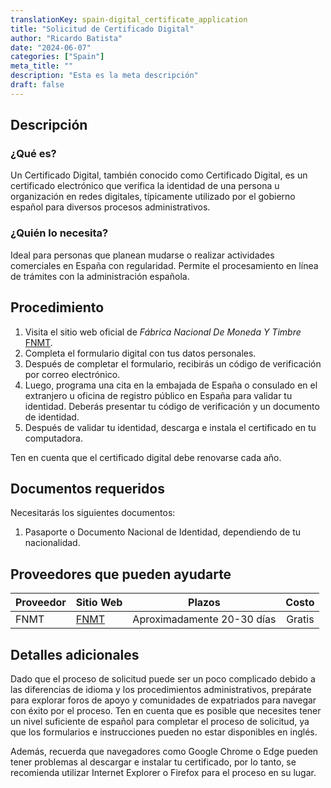 ```yaml
---
translationKey: spain-digital_certificate_application
title: "Solicitud de Certificado Digital"
author: "Ricardo Batista"
date: "2024-06-07"
categories: ["Spain"]
meta_title: ""
description: "Esta es la meta descripción"
draft: false
---
```


## Descripción

### ¿Qué es?
Un Certificado Digital, también conocido como Certificado Digital, es un certificado electrónico que verifica la identidad de una persona u organización en redes digitales, típicamente utilizado por el gobierno español para diversos procesos administrativos.

### ¿Quién lo necesita?
Ideal para personas que planean mudarse o realizar actividades comerciales en España con regularidad. Permite el procesamiento en línea de trámites con la administración española.

## Procedimiento

1. Visita el sitio web oficial de _Fábrica Nacional De Moneda Y Timbre_ [FNMT](https://www.sede.fnmt.gob.es/en/certificados/persona-fisica).
2. Completa el formulario digital con tus datos personales.
3. Después de completar el formulario, recibirás un código de verificación por correo electrónico.
4. Luego, programa una cita en la embajada de España o consulado en el extranjero u oficina de registro público en España para validar tu identidad. Deberás presentar tu código de verificación y un documento de identidad.
5. Después de validar tu identidad, descarga e instala el certificado en tu computadora.

Ten en cuenta que el certificado digital debe renovarse cada año.

## Documentos requeridos

Necesitarás los siguientes documentos:

1. Pasaporte o Documento Nacional de Identidad, dependiendo de tu nacionalidad.

## Proveedores que pueden ayudarte

| Proveedor        |     Sitio Web     |     Plazos    |       Costo      |
| --------------- | --------------- |  :-------------: | :-------------: |
| FNMT      |  [FNMT](https://www.sede.fnmt.gob.es/en/certificados/persona-fisica)   |  Aproximadamente 20-30 días      |        Gratis       |

## Detalles adicionales

Dado que el proceso de solicitud puede ser un poco complicado debido a las diferencias de idioma y los procedimientos administrativos, prepárate para explorar foros de apoyo y comunidades de expatriados para navegar con éxito por el proceso. Ten en cuenta que es posible que necesites tener un nivel suficiente de español para completar el proceso de solicitud, ya que los formularios e instrucciones pueden no estar disponibles en inglés.

Además, recuerda que navegadores como Google Chrome o Edge pueden tener problemas al descargar e instalar tu certificado, por lo tanto, se recomienda utilizar Internet Explorer o Firefox para el proceso en su lugar.